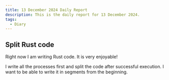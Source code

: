```yaml
---
title: 13 December 2024 Daily Report
description: This is the daily report for 13 December 2024.
tags:
  - Diary
---
```


## Split Rust code

Right now I am writing Rust code.
It is very enjoyable!

I write all the processes first and split the code after successful execution.
I want to be able to write it in segments from the beginning.
